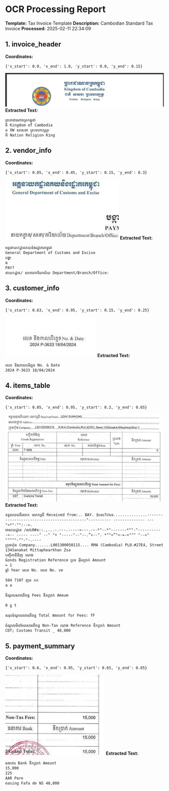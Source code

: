 # OCR Processing Report

**Template:** Tax Invoice Template
**Description:** Cambodian Standard Tax Invoice
**Processed:** 2025-02-11 22:34:09

## 1. invoice_header
**Coordinates:** 
```
{'x_start': 0.0, 'x_end': 1.0, 'y_start': 0.0, 'y_end': 0.15}
```
![invoice_header](01_invoice_header.png)
**Extracted Text:**
```
ព្រះរាជាណាចត្រកម្ពុជា
ចិ Kingdom of Cambodia
ន OW សាសនា ព្រះមហាក្សត្រ
អិ Nation Religion King
```

## 2. vendor_info
**Coordinates:** 
```
{'x_start': 0.05, 'x_end': 0.45, 'y_start': 0.15, 'y_end': 0.3}
```
![vendor_info](02_vendor_info.png)
**Extracted Text:**
```
អគ្គនាយកដ្ឋានគយនំងរដ្ឋាភរកម្ពុជា
General Department of Customs and Excise
បង្ហា
ង
PAY?
នាយកដ្ឋាន/ សាខាវការិយាល័យ Department/Branch/Office:
```

## 3. customer_info
**Coordinates:** 
```
{'x_start': 0.63, 'x_end': 0.95, 'y_start': 0.15, 'y_end': 0.25}
```
![customer_info](03_customer_info.png)
**Extracted Text:**
```
លេខ និងភាលបរិច្ឆេទ No. & Date
2024 P-3633 18/04/2024
```

## 4. items_table
**Coordinates:** 
```
{'x_start': 0.05, 'x_end': 0.95, 'y_start': 0.3, 'y_end': 0.65}
```
![items_table](04_items_table.png)
**Extracted Text:**
```
ទនួលបានពីរលាក លោកស្រី Received from:.. BAY. $បស7០៤ឲ...............-------------------------------------------"---------- -------------- ---"«*"-"":--».
អាសយដ្ឋាន /ស៤0#ន::.,...-.---.-----«---.-‹-*"--*"-------*""-"-----------«-- ----- ----" --" "+ "-----"--"--.”«--". *""«”"«-=-«""" "--«" """""-""-"-.----
ក្រូមហ៊ុន Company.......L001300050115.... RMA (Cambodia) PLO.#27E4, Street 134Sanakat Mittaphearkhan Zsa
បញ្ចិកានិនិញ យោង
Gonds Registration Reference ប្រទ អ៊ីតប្រាក់ Amount
= 1
ឆ្នាំ Year លេខ No. លេខ No. ve

504 7107 ញន កក
a a

ចិណូលសាវពើពន្ធ Fees នឺតប្រាក់ Amoum

0 ទ្ធ t

សរុបចំណូលលារពើពន្ឋ Total Amount for Fees: fF

ចំណូលមិនមែនសារពើពន្ធ Non-Tax យោង Reference ទឹកប្រាក់ Amount
CDT; Customs Transit _ 48,000
```

## 5. payment_summary
**Coordinates:** 
```
{'x_start': 0.6, 'x_end': 0.95, 'y_start': 0.65, 'y_end': 0.85}
```
![payment_summary](05_payment_summary.png)
**Extracted Text:**
```
ធនាគារ Bank ទឹកប្រាក់ Amount
15,000
225
AAR Pare
easing Fafa de NS 48,000
```

